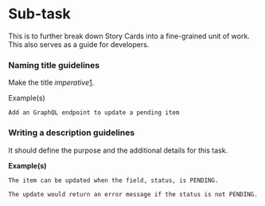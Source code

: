 # Sub-task

This is to further break down Story Cards into a fine-grained unit of work. This also serves as a guide for developers.

### Naming title guidelines

Make the title _imperative_[1](../03-card-management/02\_SUB\_TASK\_CARD.md#terms).

Example(s)

`Add an GraphQL endpoint to update a pending item`

### Writing a description guidelines

It should define the purpose and the additional details for this task.

**Example(s)**

`The item can be updated when the field, status, is PENDING.`

`The update would return an error message if the status is not PENDING.`
